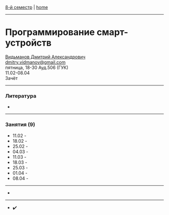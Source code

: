 [8-й семестр](../2022_8_sem.md) | [home](../README.md)
____________________________________
# Программирование смарт-устройств
[Видьманов Дмитрий Александрович](https://studizba.com/hs/151-mgtu-im-baumana/teachers/172-kafedra-iu-3-informacionnye-sistemy-i-te/5094-vidmanov-dmitrij-aleksandrovich.html) \
dmitry.vidmanov@gmail.com \
пятница, 18-30 Ауд.506 (ГУК)\
11.02-08.04 \
Зачёт
____________________________________
### Литература

* 
____________________________________
### Занятия (9)

* 11.02 -  
* 18.02 -  
* 25.02 -  
* 04.03 -  
* 11.03 -  
* 18.03 -  
* 25.03 -   
* 01.04 -  
* 08.04 -  


____________________________________

* 

____________________________________

* ✔️
